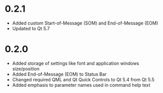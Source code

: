 0.2.1
=====
* Added custom Start-of-Message (SOM) and End-of-Message (EOM)
* Updated to Qt 5.7

0.2.0
=====
* Added storage of settings like font and application windows size/position
* Added End-of-Message (EOM) to Status Bar
* Changed required QML and Qt Quick Controls to Qt 5.4 from Qt 5.5
* Added emphasis to parameter names used in command help text

